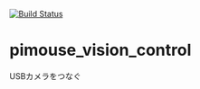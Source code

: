 [![Build Status](https://travis-ci.org/ba2vwbus13/pimouse_vision_control.svg?branch=master)](https://travis-ci.org/ba2vwbus13/pimouse_vision_control)

# pimouse_vision_control
USBカメラをつなぐ
